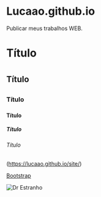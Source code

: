 # Lucaao.github.io
Publicar meus trabalhos WEB.

# Título <h1>
## Título <h2>
### Título <h3>
#### Título <h4>
##### Título <h5>
###### Título <h6>

(https://lucaao.github.io/site/)

[Bootstrap](https://lucaao.github.io/site/)

![Dr Estranho](https://i.pinimg.com/originals/05/70/56/057056dae3c4c8a5c5426f6c458ba001.gif)